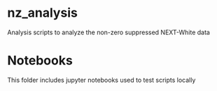 # nz_analysis
Analysis scripts to analyze the non-zero suppressed NEXT-White data

# Notebooks
This folder includes jupyter notebooks used to test scripts locally